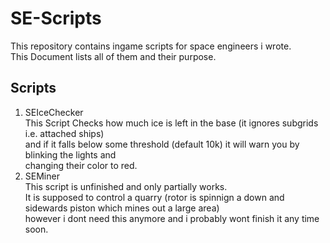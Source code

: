 # SE-Scripts

This repository contains ingame scripts for space engineers i wrote.  
This Document lists all of them and their purpose.  

## Scripts

1. SEIceChecker  
This Script Checks how much ice is left in the base (it ignores subgrids i.e. attached ships)  
and if it falls below some threshold (default 10k) it will warn you by blinking the lights and  
changing their color to red.
2. SEMiner  
This script is unfinished and only partially works.  
It is supposed to control a quarry (rotor is spinnign a down and sidewards piston which mines out a large area)  
however i dont need this anymore and i probably wont finish it any time soon.